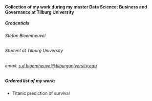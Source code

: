 #### Collection of my work during my master Data Science: Business and Governance at Tilburg University
##### Credentials
###### Stefan Bloemheuvel
###### Student at Tilburg University
###### email: s.d.bloemheuvel@tilburguniversity.edu

##### Ordered list of my work:
<ul>
  <li>Titanic prediction of survival</li>
</ul>
